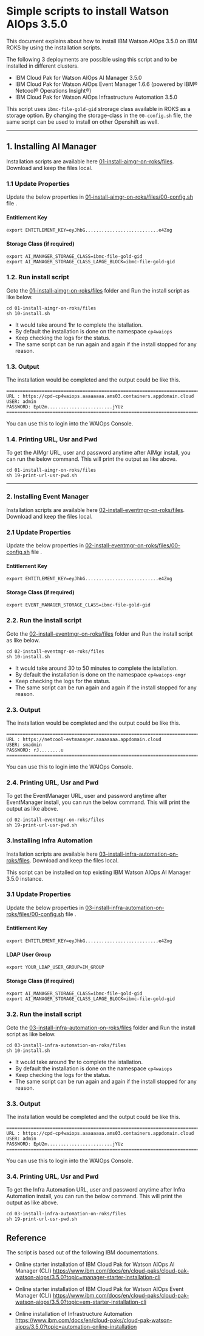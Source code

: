 # Simple scripts to install Watson AIOps 3.5.0

This document explains about how to install IBM Watson AIOps 3.5.0 on IBM ROKS by using the installation scripts. 

The following 3 deployments are possible using this script and to be installed in different clusters.

- IBM Cloud Pak for Watson AIOps AI Manager 3.5.0
- IBM Cloud Pak for Watson AIOps Event Manager 1.6.6 (powered by IBM® Netcool® Operations Insight®)
- IBM Cloud Pak for Watson AIOps Infrastructure Automation 3.5.0

This script uses `ibmc-file-gold-gid` strorage class available in ROKS as a storage option. By changing the storage-class in the `00-config.sh` file, the same script can be used to install on other Openshift as well.

---
## 1. Installing AI Manager

Installation scripts are available here [01-install-aimgr-on-roks/files](./01-install-aimgr-on-roks/files). Download and keep the files local.

### 1.1 Update Properties
Update the below properties in [01-install-aimgr-on-roks/files/00-config.sh](./01-install-aimgr-on-roks/files/00-config.sh) file .

#### Entitlement Key
```
export ENTITLEMENT_KEY=eyJhbG...........................e4Zog
```
#### Storage Class (if required)
```
export AI_MANAGER_STORAGE_CLASS=ibmc-file-gold-gid
export AI_MANAGER_STORAGE_CLASS_LARGE_BLOCK=ibmc-file-gold-gid
```

### 1.2. Run install script
Goto the [01-install-aimgr-on-roks/files](./01-install-aimgr-on-roks/files) folder and Run the install script as like below.
```
cd 01-install-aimgr-on-roks/files
sh 10-install.sh
```
- It would take around 1hr to complete the istallation. 
- By default the installation is done on the namespace `cp4waiops`
- Keep checking the logs for the status. 
- The same script can be run again and again if the install stopped for any reason.

### 1.3. Output
The installation would be completed and the output could be like this.
```
===========================================================================
URL : https://cpd-cp4waiops.aaaaaaaa.ams03.containers.appdomain.cloud
USER: admin
PASSWORD: EpU2m........................jYUz
===========================================================================
```
You can use this to login into the WAIOps Console.

### 1.4. Printing URL, Usr and Pwd
To get the AIMgr URL, user and password anytime after AIMgr install, you can run the below command. This will print the output as like above.
```
cd 01-install-aimgr-on-roks/files
sh 19-print-url-usr-pwd.sh
```
---

### 2. Installing Event Manager
Installation scripts are available here [02-install-eventmgr-on-roks/files](./02-install-eventmgr-on-roks/files).  Download and keep the files local.

### 2.1 Update Properties
Update the below properties in [02-install-eventmgr-on-roks/files/00-config.sh](./02-install-eventmgr-on-roks/files/00-config.sh) file .

#### Entitlement Key
```
export ENTITLEMENT_KEY=eyJhbG...........................e4Zog
```
#### Storage Class (if required)
```
export EVENT_MANAGER_STORAGE_CLASS=ibmc-file-gold-gid
```

### 2.2. Run the install script
Goto the [02-install-eventmgr-on-roks/files](./02-install-eventmgr-on-roks/files) folder and Run the install script as like below.
```
cd 02-install-eventmgr-on-roks/files
sh 10-install.sh
```
- It would take around 30 to 50 minutes to complete the istallation. 
- By default the installation is done on the namespace `cp4waiops-emgr`
- Keep checking the logs for the status. 
- The same script can be run again and again if the install stopped for any reason.

### 2.3. Output
The installation would be completed and the output could be like this.
```
===========================================================================
URL : https://netcool-evtmanager.aaaaaaaa.appdomain.cloud
USER: smadmin
PASSWORD: rJ........u
===========================================================================
```
You can use this to login into the WAIOps Console.

### 2.4. Printing URL, Usr and Pwd
To get the EventManager URL, user and password anytime after EventManager install, you can run the below command. This will print the output as like above.
```
cd 02-install-eventmgr-on-roks/files
sh 19-print-url-usr-pwd.sh
```

### 3.Installing Infra Automation

Installation scripts are available here [03-install-infra-automation-on-roks/files](./03-install-infra-automation-on-roks/files). Download and keep the files local.

This script can be installed on top existing IBM Watson AIOps AI Manager 3.5.0 instance.


### 3.1 Update Properties
Update the below properties in [03-install-infra-automation-on-roks/files/00-config.sh](./03-install-infra-automation-on-roks/files/00-config.sh) file .

#### Entitlement Key
```
export ENTITLEMENT_KEY=eyJhbG...........................e4Zog
```
#### LDAP User Group
```
export YOUR_LDAP_USER_GROUP=IM_GROUP
```
#### Storage Class (if required)
```
export AI_MANAGER_STORAGE_CLASS=ibmc-file-gold-gid
export AI_MANAGER_STORAGE_CLASS_LARGE_BLOCK=ibmc-file-gold-gid
```

### 3.2. Run the install script
Goto the [03-install-infra-automation-on-roks/files](./03-install-infra-automation-on-roks/files) folder and Run the install script as like below.
```
cd 03-install-infra-automation-on-roks/files
sh 10-install.sh
```
- It would take around 1hr to complete the istallation. 
- By default the installation is done on the namespace `cp4waiops`
- Keep checking the logs for the status. 
- The same script can be run again and again if the install stopped for any reason.

### 3.3. Output
The installation would be completed and the output could be like this.
```
===========================================================================
URL : https://cpd-cp4waiops.aaaaaaaa.ams03.containers.appdomain.cloud
USER: admin
PASSWORD: EpU2m........................jYUz
===========================================================================
```
You can use this to login into the WAIOps Console.

### 3.4. Printing URL, Usr and Pwd
To get the Infra Automation URL, user and password anytime after Infra Automation install, you can run the below command. This will print the output as like above.
```
cd 03-install-infra-automation-on-roks/files
sh 19-print-url-usr-pwd.sh
```


## Reference
The script is based out of the following IBM documentations.

- Online starter installation of IBM Cloud Pak for Watson AIOps AI Manager (CLI)
https://www.ibm.com/docs/en/cloud-paks/cloud-pak-watson-aiops/3.5.0?topic=manager-starter-installation-cli

- Online starter installation of IBM Cloud Pak for Watson AIOps Event Manager (CLI)
https://www.ibm.com/docs/en/cloud-paks/cloud-pak-watson-aiops/3.5.0?topic=em-starter-installation-cli

- Online installation of Infrastructure Automation
https://www.ibm.com/docs/en/cloud-paks/cloud-pak-watson-aiops/3.5.0?topic=automation-online-installation
